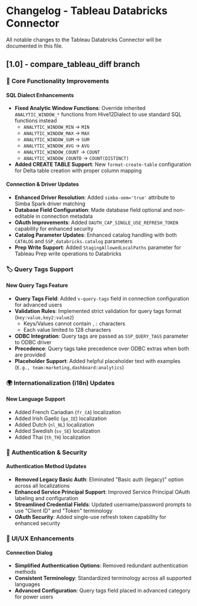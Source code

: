 # Changelog - Tableau Databricks Connector

All notable changes to the Tableau Databricks Connector will be documented in this file.

## [1.0] - compare_tableau_diff branch

### 🔧 **Core Functionality Improvements**

#### SQL Dialect Enhancements
- **Fixed Analytic Window Functions**: Override inherited `ANALYTIC_WINDOW_*` functions from Hive12Dialect to use standard SQL functions instead
  - `ANALYTIC_WINDOW_MIN` → `MIN`
  - `ANALYTIC_WINDOW_MAX` → `MAX` 
  - `ANALYTIC_WINDOW_SUM` → `SUM`
  - `ANALYTIC_WINDOW_AVG` → `AVG`
  - `ANALYTIC_WINDOW_COUNT` → `COUNT`
  - `ANALYTIC_WINDOW_COUNTD` → `COUNT(DISTINCT)`
- **Added CREATE TABLE Support**: New `format-create-table` configuration for Delta table creation with proper column mapping

#### Connection & Driver Updates
- **Enhanced Driver Resolution**: Added `simba-oem='true'` attribute to Simba Spark driver matching
- **Database Field Configuration**: Made database field optional and non-editable in connection metadata
- **OAuth Improvements**: Added `OAUTH_CAP_SINGLE_USE_REFRESH_TOKEN` capability for enhanced security
- **Catalog Parameter Updates**: Enhanced catalog handling with both `CATALOG` and `SSP_databricks.catalog` parameters
- **Prep Write Support**: Added `StagingAllowedLocalPaths` parameter for Tableau Prep write operations to Databricks

### 🏷️ **Query Tags Support**

#### New Query Tags Feature
- **Query Tags Field**: Added `v-query-tags` field in connection configuration for advanced users
- **Validation Rules**: Implemented strict validation for query tags format (`key:value,key2:value2`)
  - Keys/Values cannot contain `,:` characters
  - Each value limited to 128 characters
- **ODBC Integration**: Query tags are passed as `SSP_QUERY_TAGS` parameter to ODBC driver
- **Precedence**: Query tags take precedence over ODBC extras when both are provided
- **Placeholder Support**: Added helpful placeholder text with examples (`E.g., team:marketing,dashboard:analytics`)

### 🌍 **Internationalization (i18n) Updates**

#### New Language Support
- Added French Canadian (`fr_CA`) localization
- Added Irish Gaelic (`ga_IE`) localization  
- Added Dutch (`nl_NL`) localization
- Added Swedish (`sv_SE`) localization
- Added Thai (`th_TH`) localization

### 🔐 **Authentication & Security**

#### Authentication Method Updates
- **Removed Legacy Basic Auth**: Eliminated "Basic auth (legacy)" option across all localizations
- **Enhanced Service Principal Support**: Improved Service Principal OAuth labeling and configuration
- **Streamlined Credential Fields**: Updated username/password prompts to use "Client ID" and "Token" terminology
- **OAuth Security**: Added single-use refresh token capability for enhanced security

### 📝 **UI/UX Enhancements**

#### Connection Dialog
- **Simplified Authentication Options**: Removed redundant authentication methods
- **Consistent Terminology**: Standardized terminology across all supported languages
- **Advanced Configuration**: Query tags field placed in advanced category for power users

